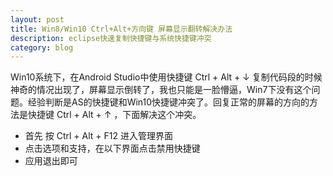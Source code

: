 ```yaml
---
layout: post
title: Win8/Win10 Ctrl+Alt+方向键 屏幕显示翻转解决办法
description: eclipse快速复制快捷键与系统快捷键冲突
category: blog
---
```


Win10系统下，在Android Studio中使用快捷键 Ctrl + Alt + ↓ 复制代码段的时候神奇的情况出现了，屏幕显示倒转了，我也只能是一脸懵逼，Win7下没有这个问题。经验判断是AS的快捷键和Win10快捷键冲突了。回复正常的屏幕的方向的方法是快捷键 Ctrl + Alt + ↑ ，下面解决这个冲突。

 - 首先 按 Ctrl + Alt + F12 进入管理界面
 - 点击选项和支持，在以下界面点击禁用快捷键
 - 应用退出即可